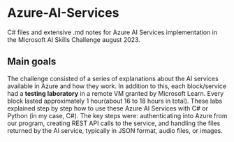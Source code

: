 # Azure-AI-Services
C# files and extensive .md notes for Azure AI Services implementation in the Microsoft AI Skills Challenge august 2023.

## Main goals
The challenge consisted of a series of explanations about the AI services available in Azure and how they work. In addition to this, each block/service had a **testing laboratory** in a remote VM granted by Microsoft Learn. Every block lasted approximately 1 hour(about 16 to 18 hours in total).
These labs explained step by step how to use these Azure AI Services with C# or Python (in my case, C#). The key steps were: authenticating into Azure from our program, creating REST API calls to the service, and handling the files returned by the AI service, typically in JSON format, audio files, or images.
